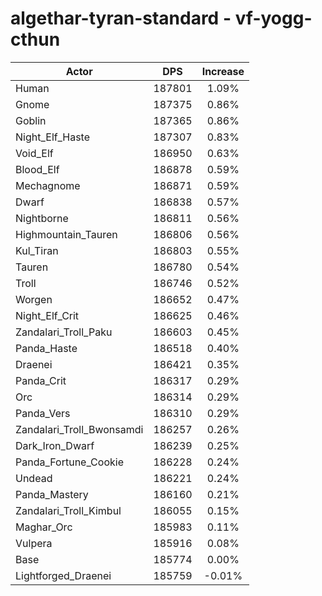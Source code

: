 # algethar-tyran-standard - vf-yogg-cthun
| Actor | DPS | Increase |
|---|:---:|:---:|
|Human|187801|1.09%|
|Gnome|187375|0.86%|
|Goblin|187365|0.86%|
|Night_Elf_Haste|187307|0.83%|
|Void_Elf|186950|0.63%|
|Blood_Elf|186878|0.59%|
|Mechagnome|186871|0.59%|
|Dwarf|186838|0.57%|
|Nightborne|186811|0.56%|
|Highmountain_Tauren|186806|0.56%|
|Kul_Tiran|186803|0.55%|
|Tauren|186780|0.54%|
|Troll|186746|0.52%|
|Worgen|186652|0.47%|
|Night_Elf_Crit|186625|0.46%|
|Zandalari_Troll_Paku|186603|0.45%|
|Panda_Haste|186518|0.40%|
|Draenei|186421|0.35%|
|Panda_Crit|186317|0.29%|
|Orc|186314|0.29%|
|Panda_Vers|186310|0.29%|
|Zandalari_Troll_Bwonsamdi|186257|0.26%|
|Dark_Iron_Dwarf|186239|0.25%|
|Panda_Fortune_Cookie|186228|0.24%|
|Undead|186221|0.24%|
|Panda_Mastery|186160|0.21%|
|Zandalari_Troll_Kimbul|186055|0.15%|
|Maghar_Orc|185983|0.11%|
|Vulpera|185916|0.08%|
|Base|185774|0.00%|
|Lightforged_Draenei|185759|-0.01%|
